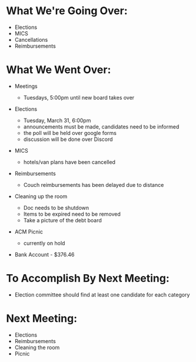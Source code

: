 # What We're Going Over:- Elections- MICS- Cancellations- Reimbursements# What We Went Over: - Meetings	- Tuesdays, 5:00pm until new board takes over- Elections	- Tuesday, March 31, 6:00pm	- announcements must be made, candidates need to be informed	- the poll will be held over google forms	- discussion will be done over Discord- MICS	- hotels/van plans have been cancelled- Reimbursements	- Couch reimbursements has been delayed due to distance- Cleaning up the room	- Doc needs to be shutdown	- Items to be expired need to be removed	- Take a picture of the debt board- ACM Picnic	- currently on hold- Bank Account - $376.46# To Accomplish By Next Meeting:  - Election committee should find at least one candidate for each category# Next Meeting:- Elections- Reimbursements- Cleaning the room- Picnic